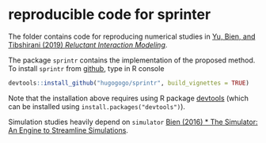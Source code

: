 # reproducible code for sprinter

The folder contains code for reproducing numerical studies in [Yu, Bien, and Tibshirani (2019) *Reluctant Interaction Modeling*](https://arxiv.org/abs/1907.08414).

The package `sprintr` contains the implementation of the proposed method. To install `sprintr` from [github](http://github.com), type in R console
```R
devtools::install_github("hugogogo/sprintr", build_vignettes = TRUE)
```
Note that the installation above requires using R package [devtools](https://CRAN.R-project.org/package=devtools)
(which can be installed using `install.packages("devtools")`).

Simulation studies heavily depend on `simulator` [Bien (2016) * The Simulator: An Engine to Streamline Simulations](https://arxiv.org/abs/1607.00021).
